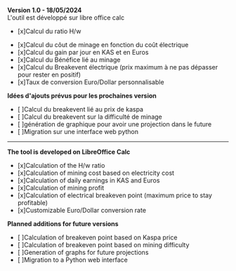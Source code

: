 **Version 1.0 - 18/05/2024**  
L'outil est développé sur libre office calc
  
- [x]Calcul du ratio H/w  
* [x]Calcul du côut de minage en fonction du coût électrique  
* [x]Calcul du gain par jour en KAS et en Euros  
* [x]Calcul du Bénéfice lié au minage   
* [x]Calcul du Breakevent électrique (prix maximum à ne pas dépasser pour rester en positif)  
* [x]Taux de conversion Euro/Dollar personnalisable
  
**Idées d'ajouts prévus pour les prochaines version**
* [ ]Calcul du breakevent lié au prix de kaspa
* [ ]Calcul du breakevent sur la difficulté de minage
* [ ]génération de graphique pour avoir une projection dans le future
* [ ]Migration sur une interface web python
  
---

**The tool is developed on LibreOffice Calc**  
  
* [x]Calculation of the H/w ratio  
* [x]Calculation of mining cost based on electricity cost  
* [x]Calculation of daily earnings in KAS and Euros  
* [x]Calculation of mining profit  
* [x]Calculation of electrical breakeven point (maximum price to stay profitable)  
* [x]Customizable Euro/Dollar conversion rate  

**Planned additions for future versions**  
* [ ]Calculation of breakeven point based on Kaspa price  
* [ ]Calculation of breakeven point based on mining difficulty  
* [ ]Generation of graphs for future projections  
* [ ]Migration to a Python web interface  
